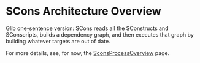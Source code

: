 # SCons Architecture Overview

Glib one-sentence version: SCons reads all the SConstructs and SConscripts, builds a dependency graph, and then executes that graph by building whatever targets are out of date.

For more details, see, for now, the [SconsProcessOverview](../SconsProcessOverview) page.

